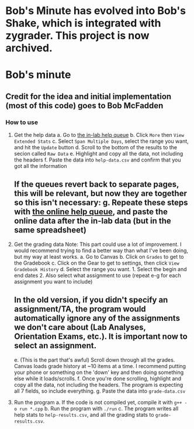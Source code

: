 # Bob's Minute has evolved into Bob's Shake, which is integrated with zygrader. This project is now archived.

# Bob's minute

## Credit for the idea and initial implementation (most of this code) goes to Bob McFadden

### How to use

1. Get the help data
    a. Go to [the in-lab help queue](https://students.cs.byu.edu/~cs142ta/inlab-helpqueue/?login=)
    b. Click `More` then `View Extended Stats`
    c. Select `Span Multiple Days`, select the range you want, and hit the `Update` button
    d. Scroll to the bottom of the results to the secion called `Raw Data`
    e. Highlight and copy all the data, not including the headers
    f. Paste the data into `help-data.csv` and confirm that you got all the information
    ## If the queues revert back to separate pages, this will be relevant, but now they are together so this isn't necessary: g. Repeate these steps with [the online help queue](https://students.cs.byu.edu/~cs142ta/zoom-helpqueue/), and paste the online data after the in-lab data (but in the same spreadsheet)
2. Get the grading data
    Note: This part could use a lot of improvement. I would recommend trying to find a better way than what I've been doing, but my way at least works.
    a. Go to Canvas
    b. Click on `Grades` to get to the Gradebook
    c. Click on the Gear to get to settings, then click `View Gradebook History`
    d. Select the range you want.
       1. Select the begin and end dates
       2. Also select what assignment to use (repeat e-g for each assignment you want to include)
    ## In the old version, if you didn't specify an assignment/TA, the program would automatically ignore any of the assignments we don't care about (Lab Analyses, Orientation Exams, etc.). It is important now to select an assignment.
    e. (This is the part that's awful) Scroll down through all the grades. Canvas loads grade history at ~10 items at a time. I recommend putting your phone or something on the 'down' key and then doing something else while it loads/scrolls.
    f. Once you're done scrolling, highlight and copy all the data, not including the headers. The program is expecting all 7 fields, so include everything.
    g. Paste the data into `grade-data.csv`

3. Run the program
    a. If the code is not compiled yet, compile it with `g++ -o run *.cpp`
    b. Run the program with `./run`
    c. The program writes all help stats to `help-results.csv`, and all the grading stats to `grade-results.csv`.
